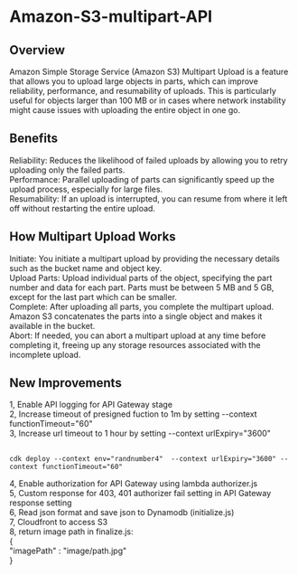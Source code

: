 # Amazon-S3-multipart-API  
## Overview    
Amazon Simple Storage Service (Amazon S3) Multipart Upload is a feature that allows you to upload large objects in parts, which can improve reliability, performance, and resumability of uploads. This is particularly useful for objects larger than 100 MB or in cases where network instability might cause issues with uploading the entire object in one go.    
    
## Benefits    
Reliability: Reduces the likelihood of failed uploads by allowing you to retry uploading only the failed parts.    
Performance: Parallel uploading of parts can significantly speed up the upload process, especially for large files.    
Resumability: If an upload is interrupted, you can resume from where it left off without restarting the entire upload.    
## How Multipart Upload Works    
Initiate: You initiate a multipart upload by providing the necessary details such as the bucket name and object key.    
Upload Parts: Upload individual parts of the object, specifying the part number and data for each part. Parts must be between 5 MB and 5 GB, except for the last part which can be smaller.    
Complete: After uploading all parts, you complete the multipart upload. Amazon S3 concatenates the parts into a single object and makes it available in the bucket.    
Abort: If needed, you can abort a multipart upload at any time before completing it, freeing up any storage resources associated with the incomplete upload.    
## New Improvements  
  
1, Enable API logging for API Gateway stage  
2, Increase timeout of presigned fuction to 1m by setting --context functionTimeout="60"  
3, Increase url timeout to 1 hour by setting --context urlExpiry="3600"  
##
    cdk deploy --context env="randnumber4"  --context urlExpiry="3600" --context functionTimeout="60"  
4, Enable authorization for API Gateway using lambda authorizer.js  
5, Custom response for 403, 401 authorizer fail setting in API Gateway response setting  
6, Read json format and save json to Dynamodb (initialize.js)  
7, Cloudfront to access S3  
8, return image path in finalize.js:  
{  
"imagePath" : "image/path.jpg"  
}  
  
